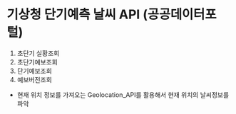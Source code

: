 # 기상청 단기예측 날씨 API (공공데이터포털)

1. 초단기 실황조회
2. 초단기예보조회
3. 단기예보조회
4. 예보버전조회

- 현재 위치 정보를 가져오는 Geolocation_API를 활용해서 현재 위치의 날씨정보를 파악
